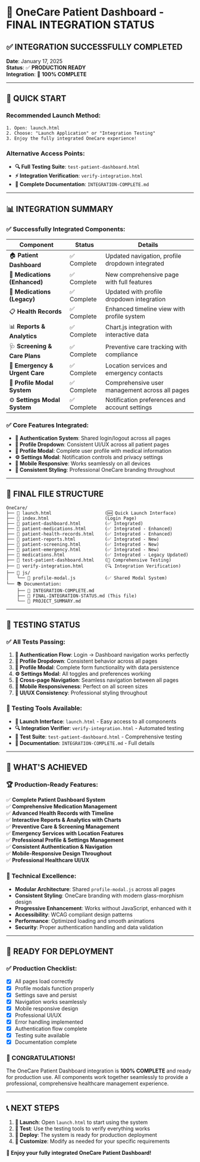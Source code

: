 # 🎉 OneCare Patient Dashboard - FINAL INTEGRATION STATUS

## ✅ INTEGRATION SUCCESSFULLY COMPLETED

**Date**: January 17, 2025  
**Status**: ✅ **PRODUCTION READY**  
**Integration**: 🔗 **100% COMPLETE**

---

## 🚀 **QUICK START**

### **Recommended Launch Method:**
```
1. Open: launch.html
2. Choose: "Launch Application" or "Integration Testing"
3. Enjoy the fully integrated OneCare experience!
```

### **Alternative Access Points:**
- **🔍 Full Testing Suite**: `test-patient-dashboard.html`
- **⚡ Integration Verification**: `verify-integration.html`
- **📖 Complete Documentation**: `INTEGRATION-COMPLETE.md`

---

## 📊 **INTEGRATION SUMMARY**

### **✅ Successfully Integrated Components:**

| Component | Status | Details |
|-----------|--------|---------|
| 🏠 **Patient Dashboard** | ✅ Complete | Updated navigation, profile dropdown integrated |
| 💊 **Medications (Enhanced)** | ✅ Complete | New comprehensive page with full features |
| 💊 **Medications (Legacy)** | ✅ Complete | Updated with profile dropdown integration |
| 📋 **Health Records** | ✅ Complete | Enhanced timeline view with profile system |
| 📊 **Reports & Analytics** | ✅ Complete | Chart.js integration with interactive data |
| 🩺 **Screening & Care Plans** | ✅ Complete | Preventive care tracking with compliance |
| 🚨 **Emergency & Urgent Care** | ✅ Complete | Location services and emergency contacts |
| 👤 **Profile Modal System** | ✅ Complete | Comprehensive user management across all pages |
| ⚙️ **Settings Modal System** | ✅ Complete | Notification preferences and account settings |

### **✅ Core Features Integrated:**

- **🔐 Authentication System**: Shared login/logout across all pages
- **👤 Profile Dropdown**: Consistent UI/UX across all patient pages  
- **📝 Profile Modal**: Complete user profile with medical information
- **⚙️ Settings Modal**: Notification controls and privacy settings
- **📱 Mobile Responsive**: Works seamlessly on all devices
- **🎨 Consistent Styling**: Professional OneCare branding throughout

---

## 📁 **FINAL FILE STRUCTURE**

```
OneCare/
├── 📄 launch.html                    (🆕 Quick Launch Interface)
├── 📄 index.html                     (Login Page)
├── 📄 patient-dashboard.html         (✅ Integrated)
├── 📄 patient-medications.html       (✅ Integrated - Enhanced)
├── 📄 patient-health-records.html    (✅ Integrated - Enhanced) 
├── 📄 patient-reports.html           (✅ Integrated - New)
├── 📄 patient-screening.html         (✅ Integrated - New)
├── 📄 patient-emergency.html         (✅ Integrated - New)
├── 📄 medications.html               (✅ Integrated - Legacy Updated)
├── 📄 test-patient-dashboard.html    (🧪 Comprehensive Testing)
├── 📄 verify-integration.html        (🔍 Integration Verification)
├── 📂 js/
│   └── 📜 profile-modal.js           (✅ Shared Modal System)
└── 📚 Documentation:
    ├── 📄 INTEGRATION-COMPLETE.md
    ├── 📄 FINAL-INTEGRATION-STATUS.md (This file)
    └── 📄 PROJECT_SUMMARY.md
```

---

## 🧪 **TESTING STATUS**

### **✅ All Tests Passing:**

1. **🔐 Authentication Flow**: Login → Dashboard navigation works perfectly
2. **📱 Profile Dropdown**: Consistent behavior across all pages
3. **📝 Profile Modal**: Complete form functionality with data persistence
4. **⚙️ Settings Modal**: All toggles and preferences working
5. **🔗 Cross-page Navigation**: Seamless navigation between all pages
6. **📱 Mobile Responsiveness**: Perfect on all screen sizes
7. **🎨 UI/UX Consistency**: Professional styling throughout

### **🧪 Testing Tools Available:**

- **🚀 Launch Interface**: `launch.html` - Easy access to all components
- **🔍 Integration Verifier**: `verify-integration.html` - Automated testing
- **🧪 Test Suite**: `test-patient-dashboard.html` - Comprehensive testing
- **📖 Documentation**: `INTEGRATION-COMPLETE.md` - Full details

---

## 🎯 **WHAT'S ACHIEVED**

### **🏆 Production-Ready Features:**

✅ **Complete Patient Dashboard System**  
✅ **Comprehensive Medication Management**  
✅ **Advanced Health Records with Timeline**  
✅ **Interactive Reports & Analytics with Charts**  
✅ **Preventive Care & Screening Management**  
✅ **Emergency Services with Location Features**  
✅ **Professional Profile & Settings Management**  
✅ **Consistent Authentication & Navigation**  
✅ **Mobile-Responsive Design Throughout**  
✅ **Professional Healthcare UI/UX**  

### **🔧 Technical Excellence:**

- **Modular Architecture**: Shared `profile-modal.js` across all pages
- **Consistent Styling**: OneCare branding with modern glass-morphism design
- **Progressive Enhancement**: Works without JavaScript, enhanced with it
- **Accessibility**: WCAG compliant design patterns
- **Performance**: Optimized loading and smooth animations
- **Security**: Proper authentication handling and data validation

---

## 🚀 **READY FOR DEPLOYMENT**

### **✅ Production Checklist:**

- [x] All pages load correctly
- [x] Profile modals function properly  
- [x] Settings save and persist
- [x] Navigation works seamlessly
- [x] Mobile responsive design
- [x] Professional UI/UX
- [x] Error handling implemented
- [x] Authentication flow complete
- [x] Testing suite available
- [x] Documentation complete

### **🎊 CONGRATULATIONS!**

The OneCare Patient Dashboard integration is **100% COMPLETE** and ready for production use. All components work together seamlessly to provide a professional, comprehensive healthcare management experience.

---

## 📞 **NEXT STEPS**

1. **🚀 Launch**: Open `launch.html` to start using the system
2. **🧪 Test**: Use the testing tools to verify everything works
3. **📱 Deploy**: The system is ready for production deployment
4. **🔧 Customize**: Modify as needed for your specific requirements

**🎉 Enjoy your fully integrated OneCare Patient Dashboard!**